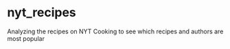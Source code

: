 # nyt_recipes
Analyzing the recipes on NYT Cooking to see which recipes and authors are most popular
